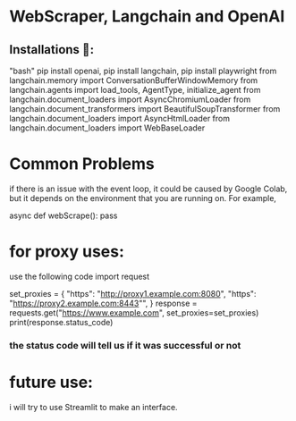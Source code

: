 # WebScraper, Langchain and OpenAI

## Installations 🤖:
"bash"
pip install openai,
pip install langchain,
pip install playwright
from langchain.memory import ConversationBufferWindowMemory
from langchain.agents import load_tools, AgentType, initialize_agent
from langchain.document_loaders import AsyncChromiumLoader
from langchain.document_transformers import BeautifulSoupTransformer
from langchain.document_loaders import AsyncHtmlLoader
from langchain.document_loaders import WebBaseLoader
# Common Problems
if there is an issue with the event loop, it could be caused by Google Colab, but it depends on the environment that you are running on.
For example,

async def webScrape():
  pass

# for proxy uses:
use the following code 
import request 

set_proxies = {
"https": "http://proxy1.example.com:8080",
"https": "https://proxy2.example.com:8443"",
}
response = requests.get("https://www.example.com", set_proxies=set_proxies)
print(response.status_code)
### the status code will tell us if it was successful or not 


# future use: 
i will try to use Streamlit to make an interface.
